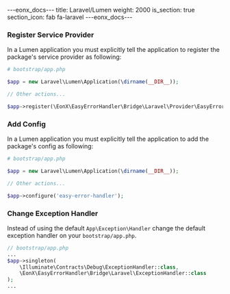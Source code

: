 ---eonx_docs---
title: Laravel/Lumen
weight: 2000
is_section: true
section_icon: fab fa-laravel
---eonx_docs---

### Register Service Provider

In a Lumen application you must explicitly tell the application to register the package's service provider as following:

```php
# bootstrap/app.php

$app = new Laravel\Lumen\Application(\dirname(__DIR__));

// Other actions...

$app->register(\EonX\EasyErrorHandler\Bridge\Laravel\Provider\EasyErrorHandlerServiceProvider::class);
```

### Add Config

In a Lumen application you must explicitly tell the application to add the package's config as following:

```php
# bootstrap/app.php

$app = new Laravel\Lumen\Application(\dirname(__DIR__));

// Other actions...

$app->configure('easy-error-handler');
```

### Change Exception Handler

Instead of using the default `App\Exception\Handler` change the default exception handler on your `bootstrap/app.php`.

```php
// bootstrap/app.php
...
$app->singleton(
    \Illuminate\Contracts\Debug\ExceptionHandler::class,
    \EonX\EasyErrorHandler\Bridge\Laravel\ExceptionHandler::class
);
...
```

[1]: https://getcomposer.org/

